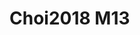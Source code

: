 <a name="material" />

# Choi2018 M13
<script type="application/ld+json">
  {
    "@context": "https://schema.org/",
    "@type": "ChemicalSubstance",
    "http://purl.org/dc/terms/conformsTo":
      {
        "@type": "CreativeWork",
        "@id": "https://bioschemas.org/profiles/ChemicalSubstance/0.4-RELEASE/"
      },
    "@id": "https://egonw.github.io/nanowiki/nanowiki524.html#material",
    "name": "Choi2018 M13",
    "sameAs: "http://127.0.0.1/mediawiki/index.php/Special:URIResolver/Choi2018_M13"
  }
</script>

